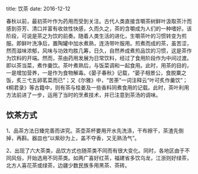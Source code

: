 title: 饮茶
date: 2016-12-12

春秋以前，最初茶叶作为药用而受到关注。古代人类直接含嚼茶树鲜叶汲取茶汁而感到芬芳、清口并富有收敛性快感，久而久之，茶的含嚼成为人们的一种嗜好。该阶段，可说是茶之为饮的前奏。随着人类生活的进化，生嚼茶叶的习惯转变为煎服。即鲜叶洗净后，置陶罐中加水煮熟，连汤带叶服用。煎煮而成的茶，虽苦涩，然而滋味浓郁，风味与功效均胜几筹，日久，自然养成煮煎品饮的习惯，这是茶作为饮料的开端。然而，茶由药用发展为日常饮料，经过了食用阶段作为中间过渡。即以茶当菜，煮作羹饮。茶叶煮熟后，与饭菜调和一起食用。此时，用茶的目的，一是增加营养，一是作为食物解毒。《晏子春秋》记载，“晏子相景公，食脱粟之饭，炙三弋五卵茗菜而已”；又《尔雅》中，“苦荼”一词注释云“叶可炙作羹饮”；《桐君录》等古籍中，则有茶与桂姜及一些香料同煮食用的记载。此时，茶叶利用方法前进了一步，运用了当时的烹煮技术，并已注意到茶汤的调味。

## 饮茶方式

1、品茶方法日臻完善而讲究。茶壶茶杯要用开水先洗涤，干布擦干，茶渣先倒掉，再斟。器皿也“以紫砂为上，盖不夺香，又无熟汤气”。

2、出现了六大茶类，品饮方式也随茶类不同而有很大变化。同时，各地区由于不同风俗，开始选用不同茶类。如两广喜好红茶，福建省多饮乌龙，江浙则好绿茶，北方人喜花茶或绿茶，边疆少数民族多用黑茶、茶砖。

